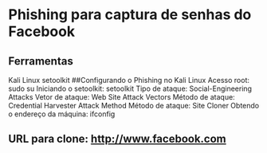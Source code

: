 # Phishing para captura de senhas do Facebook
## Ferramentas
Kali Linux
setoolkit
##Configurando o Phishing no Kali Linux
Acesso root: sudo su
Iniciando o setoolkit: setoolkit
Tipo de ataque: Social-Engineering Attacks
Vetor de ataque: Web Site Attack Vectors
Método de ataque: Credential Harvester Attack Method
Método de ataque: Site Cloner
Obtendo o endereço da máquina: ifconfig
## URL para clone: http://www.facebook.com
